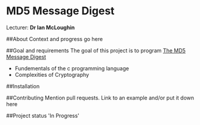 # MD5 Message Digest
Lecturer: **Dr Ian McLoughin**

##About</h2>
  Context and progress go here

##Goal and requirements
The goal of this project is to program [The MD5 Message Digest]()

- Fundementals of the c programming language 
- Complexities of Cryptography


##Installation


##Contributing 
Mention pull requests. Link to an example and/or put it down here

##Project status
 'In Progress'

